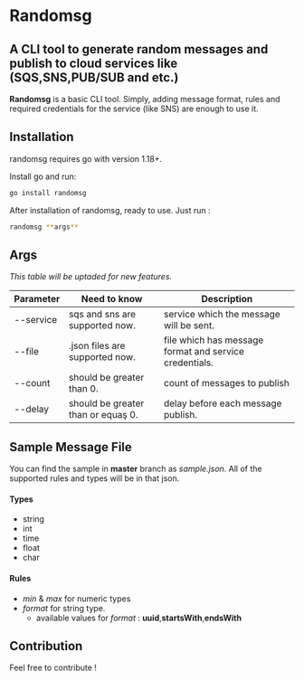 # Randomsg

## A CLI tool to generate random messages and publish to cloud services like (SQS,SNS,PUB/SUB and etc.)

**Randomsg** is a basic CLI tool. Simply, adding message format, rules and required credentials for the service (like SNS) are enough to use it.

## Installation

randomsg requires go with version 1.18+.

Install go and run:

```sh
go install randomsg
```

After installation of randomsg, ready to use. Just run :

```sh
randomsg **args**
```

## Args

_This table will be uptaded for new features._

| Parameter | Need to know                       | Description                                            |
| --------- | ---------------------------------- | ------------------------------------------------------ |
| --service | sqs and sns are supported now.     | service which the message will be sent.                |
| --file    | .json files are supported now.     | file which has message format and service credentials. |
| --count   | should be greater than 0.          | count of messages to publish                           |
| --delay   | should be greater than or equaş 0. | delay before each message publish.                     |

## Sample Message File

You can find the sample in **master** branch as _sample.json_. All of the supported rules and types will be in that json.

#### Types

- string
- int
- time
- float
- char

#### Rules

- _min_ & _max_ for numeric types
- _format_ for string type.
  - available values for _format_ : **uuid**,**startsWith**,**endsWith**

## Contribution

Feel free to contribute !
